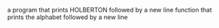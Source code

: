 a program that prints HOLBERTON followed by a new line
function that prints the alphabet followed by a new line
